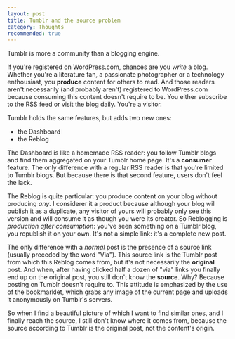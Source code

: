 ```yaml
---
layout: post
title: Tumblr and the source problem
category: Thoughts
recommended: true
---
```


Tumblr is more a community than a blogging engine.

If you're registered on WordPress.com, chances are you *write* a blog. Whether you're a literature fan, a passionate photographer or a technology enthousiast, you **produce** content for others to read. And those readers aren't necessarily (and probably aren't) registered to WordPress.com because consuming this content doesn't require to be. You either subscribe to the RSS feed or visit the blog daily. You're a visitor.

Tumblr holds the same features, but adds two new ones:
* the Dashboard
* the Reblog

The Dashboard is like a homemade RSS reader: you follow Tumblr blogs and find them aggregated on your Tumblr home page. It's a **consumer** feature. The only difference with a regular RSS reader is that you're limited to Tumblr blogs. But because there is that second feature, users don't feel the lack.

The Reblog is quite particular: you produce content on your blog without producing *any*. I considerer it a product because although your blog will publish it as a duplicate, any visitor of yours will probably only see this version and will consume it as though you were its creator. So Reblogging is *production after consumption*: you've seen something on a Tumblr blog, you republish it on your own. It's not a simple link: it's a complete new post.

The only difference with a *normal* post is the presence of a source link (usually preceded by the word "Via"). This source link is the Tumblr post from which this Reblog comes from, but it's not necessarily the **original** post. And when, after having clicked half a dozen of "via" links you finally end up on the original post, you still don't know the **source**. Why? Because posting on Tumblr doesn't require to. This attitude is emphasized by the use of the bookmarklet, which grabs any image of the current page and uploads it anonymously on Tumblr's servers.

So when I find a beautiful picture of which I want to find similar ones, and I finally reach the source, I still don't know where it comes from, because the source according to Tumblr is the original post, not the content's origin.